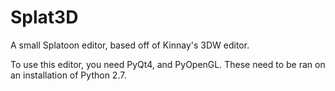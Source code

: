 # Splat3D
A small Splatoon editor, based off of Kinnay's 3DW editor.

To use this editor, you need PyQt4, and PyOpenGL. These need to be ran on an installation of Python 2.7.
